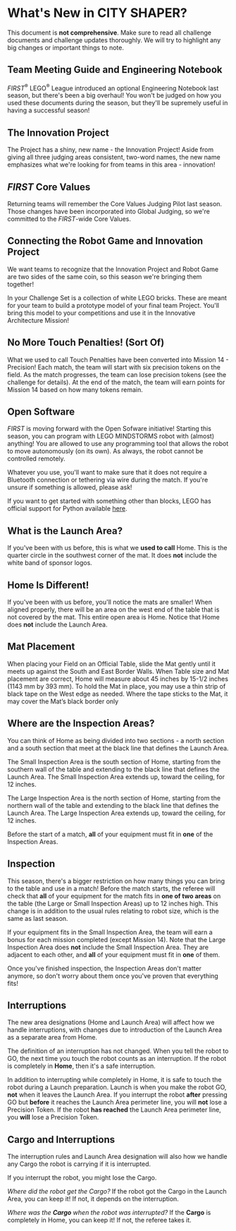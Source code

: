# What's New in CITY SHAPER?

This document is **not comprehensive**. Make sure to read all challenge documents and challenge updates thoroughly. We will try to highlight any big changes or important things to note.

## Team Meeting Guide and Engineering Notebook

*FIRST*<sup>&reg;</sup> LEGO<sup>&reg;</sup> League introduced an optional Engineering Notebook last season, but there's been a big overhaul! You won't be judged on how you used these documents during the season, but they'll be supremely useful in having a successful season!


## The Innovation Project

The Project has a shiny, new name - the Innovation Project! Aside from giving all three judging areas consistent, two-word names, the new name emphasizes what we're looking for from teams in this area - innovation!


## *FIRST* Core Values

Returning teams will remember the Core Values Judging Pilot last season. Those changes have been incorporated into Global Judging, so we're committed to the *FIRST*-wide Core Values.


## Connecting the Robot Game and Innovation Project

We want teams to recognize that the Innovation Project and Robot Game are two sides of the same coin, so this season we're bringing them together!

In your Challenge Set is a collection of white LEGO bricks. These are meant for your team to build a prototype model of your final team Project. You'll bring this model to your competitions and use it in the Innovative Architecture Mission!


## No More Touch Penalties! (Sort Of)

What we used to call Touch Penalties have been converted into Mission 14 - Precision! Each match, the team will start with six precision tokens on the field. As the match progresses, the team can lose precision tokens (see the challenge for details). At the end of the match, the team will earn points for Mission 14 based on how many tokens remain.


## Open Software

*FIRST* is moving forward with the Open Sofware initiative! Starting this season, you can program with LEGO MINDSTORMS robot with (almost) anything! You are allowed to use any programming tool that allows the robot to move autonomously (on its own). As always, the robot cannot be controlled remotely.

Whatever you use, you'll want to make sure that it does not require a Bluetooth connection or tethering via wire during the match. If you're unsure if something is allowed, please ask!

If you want to get started with something other than blocks, LEGO has official support for Python available [here](https://education.lego.com/en-us/support/mindstorms-ev3/python-for-ev3).


## What is the Launch Area?

If you've been with us before, this is what we **used to call** Home. This is the quarter circle in the southwest corner of the mat. It does **not** include the white band of sponsor logos.


## Home Is Different!

If you've been with us before, you'll notice the mats are smaller! When aligned properly, there will be an area on the west end of the table that is not covered by the mat. This entire open area is Home. Notice that Home does **not** include the Launch Area.


## Mat Placement

When placing your Field on an Official Table, slide the Mat gently until it meets up against the South and East Border Walls. When Table size and Mat placement are correct, Home will measure about 45 inches by 15-1/2 inches (1143 mm by 393 mm). To hold the Mat in place, you may use a thin strip of black tape on the West edge as needed. Where the tape sticks to the Mat, it may cover the Mat’s black border only


## Where are the Inspection Areas?

You can think of Home as being divided into two sections - a north section and a south section that meet at the black line that defines the Launch Area. 

The Small Inspection Area is the south section of Home, starting from the southern wall of the table and extending to the black line that defines the Launch Area. The Small Inspection Area extends up, toward the ceiling, for 12 inches.

The Large Inspection Area is the north section of Home, starting from the northern wall of the table and extending to the black line that defines the Launch Area. The Large Inspection Area extends up, toward the ceiling, for 12 inches.

Before the start of a match, **all** of your equipment must fit in **one** of the Inspection Areas.


## Inspection

This season, there's a bigger restriction on how many things you can bring to the table and use in a match! Before the match starts, the referee will check that **all** of your equipment for the match fits in **one of two areas** on the table (the Large or Small Inspection Areas) up to 12 inches high. This change is in addition to the usual rules relating to robot size, which is the same as last season.

If your equipment fits in the Small Inspection Area, the team will earn a bonus for each mission completed (except Mission 14). Note that the Large Inspection Area does **not** include the Small Inspection Area. They are adjacent to each other, and **all** of your equipment must fit in **one** of them.

Once you've finished inspection, the Inspection Areas don't matter anymore, so don't worry about them once you've proven that everything fits!


## Interruptions

The new area designations (Home and Launch Area) will affect how we handle interruptions, with changes due to introduction of the Launch Area as a separate area from Home.

The definition of an interruption has not changed. When you tell the robot to GO, the next time you touch the robot counts as an interruption. If the robot is completely in **Home**, then it's a safe interruption. 

In addition to interrupting while completely in Home, it is safe to touch the robot during a Launch preparation. Launch is when you make the robot GO, **not** when it leaves the Launch Area. If you interrupt the robot **after** pressing GO but **before** it reaches the Launch Area perimeter line, you will **not** lose a Precision Token. If the robot **has reached** the Launch Area perimeter line, you **will** lose a Precision Token.


## Cargo and Interruptions

The interruption rules and Launch Area designation will also how we handle any Cargo the robot is carrying if it is interrupted.

If you interrupt the robot, you might lose the Cargo.

*Where did the robot get the Cargo?* If the robot got the Cargo in the Launch Area, you can keep it! If not, it depends on the interruption.

*Where was the **Cargo** when the robot was interrupted?* If the **Cargo** is completely in Home, you can keep it! If not, the referee takes it.
